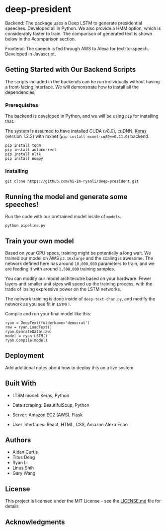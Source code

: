 # deep-president

Backend:
The package uses a Deep LSTM to generate presidential speeches. Developed all in Python. We also provide a HMM option, which is considerably faster to train. The comparison of generated text is shown below in the #comparison section.

Frontend:
The speech is fed through AWS to Alexa for text-to-speech. Developed in Javascript. 

## Getting Started with Our Backend Scripts

The scripts included in the backends can be run individually without having a front-facing interface. We will demonstrate how to install all the dependencies.

### Prerequisites

The backend is developed in Python, and we will be using `pip` for installing that. 

The system is assumed to have installed CUDA (v8.0), cuDNN, [Keras](https://github.com/NVIDIA/keras) (version 1.2.2) with mxnet (`pip install mxnet-cu80==0.11.0`) backend.
```
pip install tqdm
pip install autocorrect
pip install nltk
pip install numpy
```
### Installing

```
git clone https://github.com/hi-im-ryanli/deep-president.git
```

## Running the model and generate some speeches!

Run the code with our pretrained model inside of `models`.
```
python pipeline.py
```

## Train your own model
Based on your GPU specs, training might be potentially a long wait. We trained our model on AWS `p2.16xlarge` and the scaling is awesome. The network defined here has around `10,000,000` parameters to train, and we are feeding it with around `1,500,000` training samples.

You can modify our model architecutre based on your hardware. Fewer layers and smaller unit sizes will speed up the training process, with the trade of losing expressive power on the LSTM networks.

The network training is done inside of `deep-text-char.py`, and modify the network as you see fit in `LSTM()`.

Compile and run your final model like this:
```
ryan = DeepText(folderName='democrat')
raw = ryan.LoadText()
ryan.GenrateData(raw)
model = ryan.LSTM()
ryan.Compile(model)
```

## Deployment

Add additional notes about how to deploy this on a live system

## Built With

* LTSM model: Keras, Python

* Data scraping: BeautifulSoup, Python

* Server: Amazon EC2 (AWS), Flask

* User Interfaces: React, HTML, CSS, Amazon Alexa Echo

## Authors

* Aidan Curtis
* Titus Deng
* Ryan Li
* Linus Shih
* Gary Wang

## License

This project is licensed under the MIT License - see the [LICENSE.md](LICENSE.md) file for details

## Acknowledgments